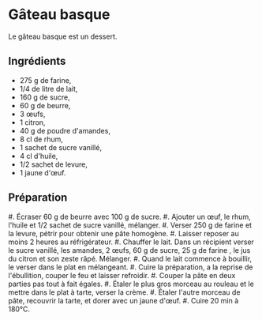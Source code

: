# Gâteau basque

Le gâteau basque est un dessert.

## Ingrédients

- 275 g de farine,
- 1/4 de litre de lait,
- 160 g de sucre,
- 60 g de beurre,
- 3 œufs,
- 1 citron,
- 40 g de poudre d'amandes,
- 8 cl de rhum,
- 1 sachet de sucre vanillé,
- 4 cl d'huile,
- 1/2 sachet de levure,
- 1 jaune d'œuf.

## Préparation

#. Écraser 60 g de beurre avec 100 g de sucre.
#. Ajouter un œuf, le rhum, l'huile et 1/2 sachet de sucre vanillé, mélanger.
#. Verser 250 g de farine et la levure, pétrir pour obtenir une pâte homogène.
#. Laisser reposer au moins 2 heures au réfrigérateur.
#. Chauffer le lait. Dans un récipient verser le sucre vanillé, les amandes, 2 œufs, 60 g de sucre, 25 g de farine , le jus du citron et son zeste râpé. Mélanger.
#. Quand le lait commence à bouillir, le verser dans le plat en mélangeant.
#. Cuire la préparation, a la reprise de l'ébullition, couper le feu et laisser refroidir.
#. Couper la pâte en deux parties pas tout à fait égales.
#. Étaler le plus gros morceau au rouleau et le mettre dans le plat à tarte, verser la crème.
#. Étaler l'autre morceau de pâte, recouvrir la tarte, et dorer avec un jaune d'œuf.
#. Cuire 20 min à 180°C.
